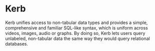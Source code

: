 # Kerb
Kerb unifies access to non-tabular data types and provides a simple, comprehensive and familiar SQL-like syntax, which is uniform across videos, images, audio or graphs. By doing so, Kerb lets users query unlabeled, non-tabular data the same way they would query relational databases.
